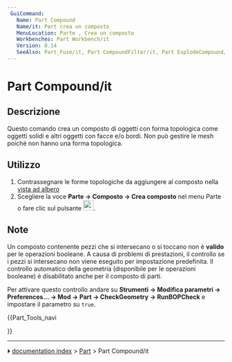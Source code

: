 ```yaml
---
 GuiCommand:
   Name: Part Compound‏‎
   Name/it: Part crea un composto
‏‎   MenuLocation: Parte , Crea un composto
   Workbenches: Part Workbench/it
   Version: 0.14
   SeeAlso: Part_Fuse/it, Part CompoundFilter/it, Part ExplodeCompound/it
---
```


# Part Compound/it



## Descrizione

Questo comando crea un composto di oggetti con forma topologica come oggetti solidi e altri oggetti con facce e/o bordi. Non può gestire le mesh poiché non hanno una forma topologica.



## Utilizzo

1.  Contrassegnare le forme topologiche da aggiungere al composto nella [vista ad albero](Tree_view/it.md)
2.  Scegliere la voce **Parte → Composto → Crea composto** nel menu Parte o fare clic sul pulsante <img alt="" src=images/Part_Compound.svg  style="width:24px;">.



## Note

Un composto contenente pezzi che si intersecano o si toccano non è **valido** per le operazioni booleane. A causa di problemi di prestazioni, il controllo se i pezzi si intersecano non viene eseguito per impostazione predefinita. Il controllo automatico della geometria (disponibile per le operazioni booleane) è disabilitato anche per il composto di parti.

Per attivare questo controllo andare su **Strumenti → Modifica parametri → Preferences... → Mod → Part → CheckGeometry → RunBOPCheck** e impostare il parametro su `true`.





{{Part_Tools_navi

}}



---
⏵ [documentation index](../README.md) > [Part](Part_Workbench.md) > Part Compound/it
